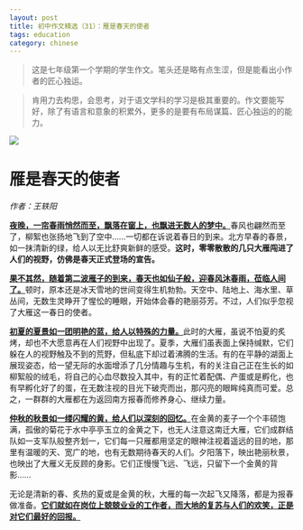 ```yaml
---
layout: post
title: 初中作文精选（31）：雁是春天的使者
tags: education
category: chinese
---
```


> 这是七年级第一个学期的学生作文。笔头还是略有点生涩，但是能看出小作者的匠心独运。

> 肯用力去构思，会思考，对于语文学科的学习是极其重要的。作文要能写好，除了有语言和意象的积累外，更多的是要有布局谋篇、匠心独运的的能力。

![](https://crsando.github.io/images/2025-01-07/export_9yoft.png)
              
# 雁是春天的使者 

*作者：王轶阳*

<u>**夜晚，一帘春雨悄然而至，飘落在窗上，也飘进无数人的梦中。**</u>春风也翩然而至了，柳絮也张扬地飞到了空中……一切都在诉说着春日的到来。北方早春的春景，如一抹清新的绿，给人以无比舒爽新鲜的感受。**这时，零零散散的几只大雁闯进了人们的视野，仿佛是春天正式登场的宣告。**

<u>**果不其然，随着第二波雁子的到来，春天也如仙子般，迎春风沐春雨，莅临人间了。**</u>顿时，原本还是冰天雪地的世间变得生机勃勃。天空中、陆地上、海水里、草丛间，无数生灵睁开了惺忪的睡眼，开始体会春的艳丽芬芳。不过，人们似乎忽视了大雁这一春日的使者。

<u>**初夏的夏景如一团明艳的蓝，给人以特殊的力量。**</u>此时的大雁，虽说不怕夏的炙烤，却也不大愿意再在人们视野中出现了。夏季，大雁们虽表面上保持缄默，它们躲在人的视野触及不到的荒野，但私底下却过着沸腾的生活。有的在平静的湖面上展现姿态，给一望无际的水面增添了几分情趣与生机，有的关注自己正在生长的如柳絮般的绒毛，将自己的心血尽数投入其中，有的正忙着配偶、产蛋或是孵化，也有早孵化好了的蛋，在无数注视的目光下破壳而出，那闪亮的眼眸纯真而可爱。总之，一群群的大雁都在为返回南方报春而修养身心、继续力量。

<u>**仲秋的秋景如一缕闪耀的黄，给人们以深刻的回忆。**</u>在金黄的麦子一个个丰硕饱满，孤傲的菊花于水中亭亭玉立的金黄之下，也无人注意这南迁大雁，它们成群结队如一支军队般整齐划一，它们每一只雁都用坚定的眼神注视着遥远的目的地，那里有温暖的天、宽广的地，也有无数期待春天的人们。夕阳落下，映出艳丽秋景，也映出了大雁义无反顾的身影。它们正慢慢飞远、飞远，只留下一个金黄的背影……

无论是清新的春、炙热的夏或是金黄的秋，大雁的每一次起飞又降落，都是为报春做准备。<u>**它们就如在岗位上兢兢业业的工作者，而大地的复苏与人们的欢笑，正是对它们最好的回报。**</u>